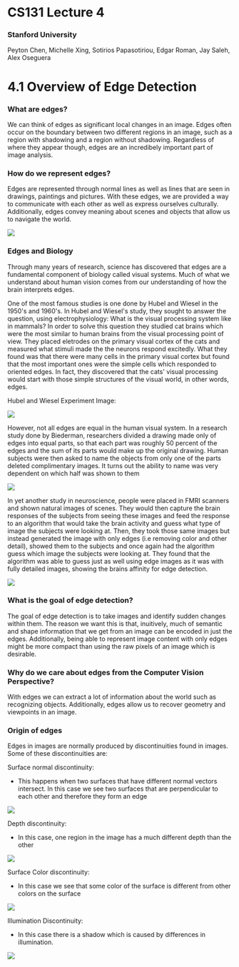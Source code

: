 # CS131 Lecture 4 
### Stanford University 
Peyton Chen, Michelle Xing, Sotirios Papasotiriou, Edgar Roman, Jay Saleh, Alex Oseguera

# 4.1 Overview of Edge Detection

### What are edges? 

We can think of edges as significant local changes in an image. Edges often occur on the boundary between two different regions in an image, such as a region with shadowing and a region without shadowing. Regardless of where they appear though, edges are an incredibely important part of image analysis. 

### How do we represent edges?

Edges are represented through normal lines as well as lines that are seen in drawings, paintings and pictures. With these edges, we are provided a way to communicate with each other as well as express ourselves culturally. Additionally, edges convey meaning about scenes and objects that allow us to navigate the world. 

![](https://drive.google.com/uc?export=view&id=1Cdl6pp5JbZWH0fgvibrfLZIu2SVpzsj0)

### Edges and Biology

Through many years of research, science has discovered that edges are a fundamental component of biology called visual systems. Much of what we understand about human vision comes from our understanding of how the brain interprets edges. 

One of the most famous studies is one done by Hubel and Wiesel in the 1950's and 1960's. In Hubel and Wiesel's study, they sought to answer the question, using electrophysiology: What is the visual processing system like in mammals? In order to solve this question they studied cat brains which were the most similar to human brains from the visual processing point of view. They placed eletrodes on the primary visual cortex of the cats and measured what stimuli made the the neurons respond excitedly. What they found was that there were many cells in the primary visual cortex but found that the most important ones were the simple cells which responded to oriented edges. In fact, they discovered that the cats' visual processing would start with those simple structures of the visual world, in other words, edges. 

Hubel and Wiesel Experiment Image:

![](https://drive.google.com/uc?export=view&id=1NUKoSfCG3bDQ411lHJCcd90OlzEeQrXo)

However, not all edges are equal in the human visual system. In a research study done by Biederman, researchers divided a drawing made only of edges into equal parts, so that each part was roughly 50 percent of the edges and the sum of its parts would make up the original drawing. Human subjects were then asked to name the objects from only one of the parts deleted complimentary images.
It turns out the ability to name was very dependent on which half was shown to them

![](https://drive.google.com/uc?export=view&id=1z6NPrve7bBWjAA-nMBMpGL0OxHBEnqwb)

In yet another study in neuroscience, people were placed in FMRI scanners and shown natural images of scenes. They would then capture the brain responses of the subjects from seeing these images and feed the response to an algorithm that would take the brain activity and guess what type of image the subjects were looking at. Then, they took those same images but instead generated the image with only edges (i.e removing color and other detail), showed them to the subjects and once again had the algorithm guess which image the subjects were looking at. They found that the algorithm was able to guess just as well using edge images as it was with fully detailed images, showing the brains affinity for edge detection.

![](https://drive.google.com/uc?export=view&id=1fxdeSfQHA2I4l9jLHhpiqedFq1VY7XED)

### What is the goal of edge detection? 

The goal of edge detection is to take images and identify sudden changes within them. The reason we want this is that, inuitively, much of semantic and shape information that we get from an image can be encoded in just the edges. Additionally, being able to represent image content with only edges might be more compact than using the raw pixels of an image which is desirable. 

### Why do we care about edges from the Computer Vision Perspective? 

With edges we can extract a lot of information about the world such as recognizing objects. Additionally, edges allow us to recover geometry and viewpoints in an image. 

### Origin of edges

Edges in images are normally produced by discontinuities found in images. Some of these discontinuities are:

Surface normal discontinuity:  
- This happens when two surfaces that have different normal vectors intersect. In this case we see two surfaces that are perpendicular to each other and therefore they form an edge

![](https://drive.google.com/uc?export=view&id=16bZP72dbWTdZfMTPZW5MrertFwhwbNzD)

Depth discontinuity:  
- In this case, one region in the image has a much different depth than the other 

![](https://drive.google.com/uc?export=view&id=1rNYkDGxbFSTpN9fACsIFHLOBnuyoE5-O)

Surface Color discontinuity:  
- In this case we see that some color of the surface is different from other colors on the surface

![](https://drive.google.com/uc?export=view&id=1r4nzf_uMDuBS1stY1kv9BlVUWfuAV_uL)

Illumination Discontinuity:  
- In this case there is a shadow which is caused by differences in illumination. 

![](https://drive.google.com/uc?export=view&id=1Ma9HiAqjWcEgj2qDkP_2CaZfGdVxrqsq)
